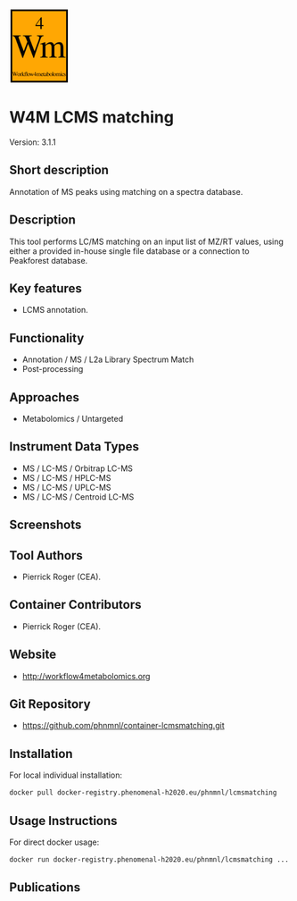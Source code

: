 <!-- Guidance:
Logo: The logo needs have the text "Logo" inside the square bracket place holder to be recognized at the App Library.
Tool name: First single hashtag (#) will be taken as tool name.
Version: Should always go after the first hastag and before the second hastag. The line needs to respond to the regexp "^Version: (.+)" being the first group the actual version.

Fields: for the App Library, the following fields will be parsed:

# Name of the tool
Version: z.x-whatever
## Short description
## Description
## Key features
## Publications
## Screenshots
## Tool Authors 
- Author 1 and affiliation
- [Author 2](link_to_author_2) and affiliation
## Container Contributors
- Contributor 1
- [Contributor 2](link_to_contributior_2) and affiliation
## Website
## Usage Instructions

Free text with triple tick code blocks, comprising docker, ipython and galaxy usage

## Installation 

They all have to be at the second hashtag level

For screenshots, you should use the following scheme:

![screenshot](screenshots/s1.gif)
![screenshot](screenshots/s2.gif)

-->
![Logo](w4m.png)

# W4M LCMS matching
Version: 3.1.1

## Short description

<!-- 
This should only be 20 to 40 words, hopefully a single sentence.
-->

Annotation of MS peaks using matching on a spectra database.

## Description

This tool performs LC/MS matching on an input list of MZ/RT values, using either a provided in-house single file database or a connection to Peakforest database.

## Key features

- LCMS annotation.

## Functionality

- Annotation / MS / L2a Library Spectrum Match
- Post-processing

## Approaches

- Metabolomics / Untargeted
  
## Instrument Data Types

- MS / LC-MS / Orbitrap LC-MS
- MS / LC-MS / HPLC-MS
- MS / LC-MS / UPLC-MS
- MS / LC-MS / Centroid LC-MS

## Screenshots

## Tool Authors

- Pierrick Roger (CEA).

## Container Contributors

- Pierrick Roger (CEA).

## Website

- http://workflow4metabolomics.org

## Git Repository

- https://github.com/phnmnl/container-lcmsmatching.git

## Installation 

For local individual installation:

```bash
docker pull docker-registry.phenomenal-h2020.eu/phnmnl/lcmsmatching
```

## Usage Instructions

For direct docker usage:

```bash
docker run docker-registry.phenomenal-h2020.eu/phnmnl/lcmsmatching ...
```

## Publications

<!-- Guidance:
Use AMA style publications as a list (you can export AMA from PubMed, on the Formats: Citation link when looking at the entry).
-->

